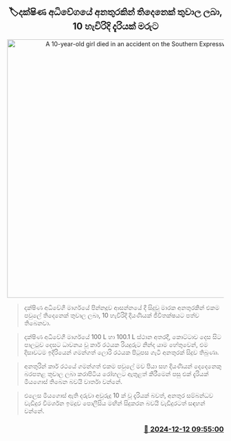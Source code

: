 <p align='center'><b><h2 align='center' title='A 10-year-old girl died in an accident on the Southern Expressway'>🏷දක්ෂිණ අධිවේගයේ අනතුරකින් තිදෙනෙක් තුවාල ලබා, 10 හැවිරිදි දැරියක් මරුට</h2></b></p>
<p align='center'><img src='https://helakuru.sgp1.cdn.digitaloceanspaces.com/esana/images/lib/accident-new.jpg' width='600' alt='A 10-year-old girl died in an accident on the Southern Expressway'></p>

> දක්ෂිණ අධිවේගී මාර්ගයේ පින්නදූව ආසන්නයේ දී සිදුවූ මාරක අනතුරකින් එකම පවුලේ තිදෙනෙක් තුවාල ලබා, 10 හැවිරිදි දියණියක් ජීවිතක්ෂයට පත්ව තිබෙනවා.

> දක්ෂිණ අධිවේගී මාර්ගයේ 100 L හා 100.1 L ස්ථාන අතරදී, කොට්ටාව දෙස සිට පාලටුව දෙසට ධාවනය වූ කාර් රථයක රියදුරුට නින්ද යාම හේතුවෙන්, එම දිසාවටම ඉදිරියෙන් ගමන්ගත් ලොරි රථයක පිටුපස ගැටී අනතුරක් සිදුව තිබුණා.

> අනතුරින් කාර් රථයේ ගමන්ගත් එකම පවුලේ මව පියා සහ දියණියන් දෙදෙනෙකු බරපතළ තුවාල ලබා කරාපිටිය රෝහලට ඇතුළත් කිරීමෙන් පසු එක් දැරියක් මියගොස් තිබෙන බවයි වාර්තා වන්​නේ.

> එලෙස මියගොස් ඇති දරුවා අවුරුදු 10 ක් වූ දැරියක් බවත්, අනතුර සම්බන්ධ​ව වැඩිදුර විමර්ශන ඉමදූව පොලීසිය මඟින් සිදුකරන බවයි වැඩිදුරටත් සඳහන් වන්නේ.



<h3 align='right'><a href='https://www.helakuru.lk/esana/p/105852/'>📅 2024-12-12 09:55:00</a></h3>
